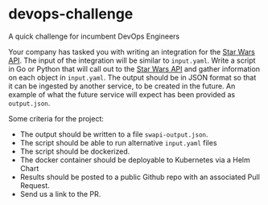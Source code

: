 # devops-challenge
A quick challenge for incumbent DevOps Engineers

Your company has tasked you with writing an integration for the [Star Wars API](https://swapi.co/). The input of the integration will be similar to `input.yaml`. Write a script in Go or Python that will call out to the [Star Wars API](https://swapi.co/) and gather information on each object in `input.yaml`. The output should be in JSON format so that it can be ingested by another service, to be created in the future. An example of what the future service will expect has been provided as `output.json`.

Some criteria for the project:
- The output should be written to a file `swapi-output.json`.
- The script should be able to run alternative `input.yaml` files
- The script should be dockerized.
- The docker container should be deployable to Kubernetes via a Helm Chart
- Results should be posted to a public Github repo with an associated Pull Request.
- Send us a link to the PR.
